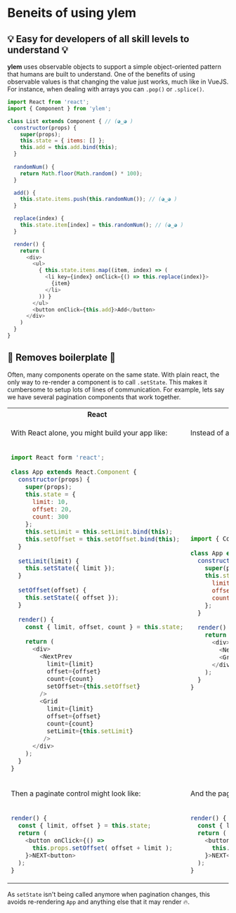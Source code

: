 # Beneits of using ylem

## 💡 Easy for developers of all skill levels to understand 💡

**ylem** uses observable objects to support a simple object-oriented pattern that humans are built to understand. One of the benefits of using observable values is that changing the value just works, much like in VueJS. For instance, when dealing with arrays you can `.pop()` or `.splice()`.

```js
import React from 'react';
import { Component } from 'ylem';

class List extends Component { // (◕‿◕ )
  constructor(props) {
    super(props);
    this.state = { items: [] };
    this.add = this.add.bind(this);
  }
  
  randomNum() {
    return Math.floor(Math.random() * 100);
  }

  add() {
    this.state.items.push(this.randomNum()); // (◕‿◕ )
  }

  replace(index) {
    this.state.item[index] = this.randomNum(); // (◕‿◕ )
  }

  render() {
    return (
      <div>
        <ul>
          { this.state.items.map((item, index) => (
            <li key={index} onClick={() => this.replace(index)}>
              {item}
            </li>
          )) }
        </ul>
        <button onClick={this.add}>Add</button>
      </div>
    )
  }
}
```

## 💆 Removes boilerplate 💆

Often, many components operate on the same state. With plain react, the only way to re-render a component is to call `.setState`.  This makes it cumbersome to setup lots of lines of communication.  For example, lets say we have several pagination components that work together.

<table>
<tr><th>React</th><th>ylem</th></tr>
<tr>
<td>

With React alone, you might build your app like:

</td>
<td>

Instead of all the boilerplate, you can simply pass state:

</td>
</tr>
<tr>
<td>

```js
import React form 'react';

class App extends React.Component {
  constructor(props) {
    super(props);
    this.state = {
      limit: 10,
      offset: 20,
      count: 300
    };
    this.setLimit = this.setLimit.bind(this);
    this.setOffset = this.setOffset.bind(this);
  }

  setLimit(limit) {
    this.setState({ limit });
  }

  setOffset(offset) {
    this.setState({ offset });
  }

  render() {
    const { limit, offset, count } = this.state;

    return (
      <div>
        <NextPrev
          limit={limit}
          offset={offset}
          count={count}
          setOffset={this.setOffset}
        />
        <Grid
          limit={limit}
          offset={offset}
          count={count}
          setLimit={this.setLimit}
         />
      </div>
    );
  }
}
```

</td>
<td>

```js
import { Component } form 'ylem';

class App extends Component {
  constructor(props) {
    super(props);
    this.state = {
      limit: 10,
      offset: 20,
      count: 300
    };
  }

  render() {
    return (
      <div>
        <NextPrev paginate={this.state} />
        <Grid paginate={this.state} />
      </div>
    );
  }
}
```

</td>
</tr>
<tr>
<td>

Then a paginate control might look like:

</td>
<td>

And the paginate control would look like:

</td>
</tr>
<tr>
<td>

```js
render() {
  const { limit, offset } = this.state;
  return (
    <button onClick={() =>
      this.props.setOffset( offset + limit );
    }>NEXT<button>
  );
}
```

</td>
<td>

```js
render() {
  const { limit, offset } = this.props.paginate;
  return (
    <button onClick={() =>
      this.props.paginate.offset = ( offset + limit )
    }>NEXT<button>
  );
}
```

</td>
</tr>
</table>

As `setState` isn't being called anymore when pagination changes, this avoids re-rendering `App` and anything else that it may render 🔥.
